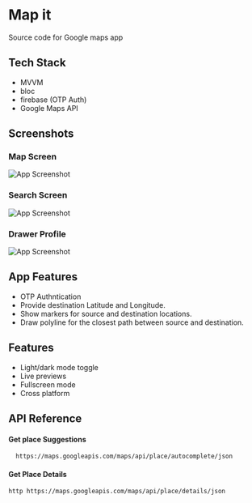 
# Map it 

Source code for Google maps app 

## Tech Stack

- MVVM
- bloc 
- firebase (OTP Auth)
- Google Maps API


## Screenshots

### Map Screen

![App Screenshot](https://github.com/AyaNady17/FlutterMaps/blob/main/assets/photo3.jpeg)

### Search Screen
![App Screenshot](https://github.com/AyaNady17/FlutterMaps/blob/main/assets/photo1.jpeg)

### Drawer Profile
![App Screenshot](https://github.com/AyaNady17/FlutterMaps/blob/main/assets/photo1.jpeg)




## App Features 

- OTP Authntication
- Provide destination Latitude and Longitude.
- Show markers for source and destination locations.
- Draw polyline for the closest path between source and destination.


## Features

- Light/dark mode toggle
- Live previews
- Fullscreen mode
- Cross platform


## API Reference

#### Get place Suggestions

`` 
https://maps.googleapis.com/maps/api/place/autocomplete/json``


#### Get Place Details

``http
 https://maps.googleapis.com/maps/api/place/details/json
``
 

